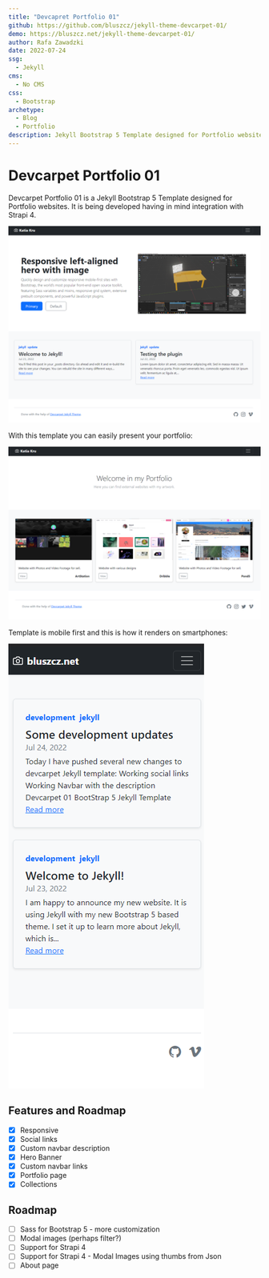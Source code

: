 ```yaml
---
title: "Devcapret Portfolio 01"
github: https://github.com/bluszcz/jekyll-theme-devcarpet-01/
demo: https://bluszcz.net/jekyll-theme-devcarpet-01/
author: Rafa Zawadzki
date: 2022-07-24
ssg:
  - Jekyll
cms:
  - No CMS
css:
  - Bootstrap 
archetype:
  - Blog
  - Portfolio
description: Jekyll Bootstrap 5 Template designed for Portfolio websites.
---
```


# Devcarpet Portfolio 01

Devcarpet Portfolio 01 is a Jekyll Bootstrap 5 Template designed for Portfolio websites. It is being developed having in mind integration with Strapi 4.

![](https://raw.githubusercontent.com/bluszcz/jekyll-theme-devcarpet-01/main/assets/screenshot-01.png?raw=true)

With this template you can easily present your portfolio:

![](https://raw.githubusercontent.com/bluszcz/jekyll-theme-devcarpet-01/main/assets/portfolio.png?raw=true)

Template is mobile first and this is how it renders on smartphones:

![](https://raw.githubusercontent.com/bluszcz/jekyll-theme-devcarpet-01/main/assets/screenshot-02.png?raw=true)

## Features and Roadmap

* [x] Responsive
* [x] Social links
* [x] Custom navbar description
* [x] Hero Banner
* [x] Custom navbar links
* [x] Portfolio page
* [x] Collections

## Roadmap

* [ ] Sass for Bootstrap 5 - more customization
* [ ] Modal images (perhaps filter?)
* [ ] Support for Strapi 4
* [ ] Support for Strapi 4 - Modal Images using thumbs from Json
* [ ] About page
